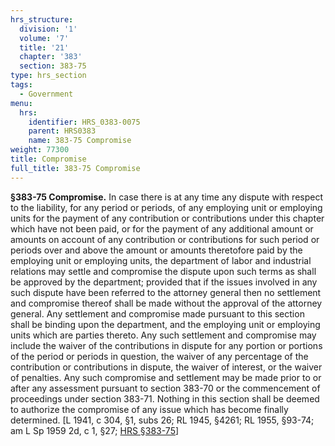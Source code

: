 ```yaml
---
hrs_structure:
  division: '1'
  volume: '7'
  title: '21'
  chapter: '383'
  section: 383-75
type: hrs_section
tags:
  - Government
menu:
  hrs:
    identifier: HRS_0383-0075
    parent: HRS0383
    name: 383-75 Compromise
weight: 77300
title: Compromise
full_title: 383-75 Compromise
---
```

**§383-75 Compromise.** In case there is at any time any dispute with respect to the liability, for any period or periods, of any employing unit or employing units for the payment of any contribution or contributions under this chapter which have not been paid, or for the payment of any additional amount or amounts on account of any contribution or contributions for such period or periods over and above the amount or amounts theretofore paid by the employing unit or employing units, the department of labor and industrial relations may settle and compromise the dispute upon such terms as shall be approved by the department; provided that if the issues involved in any such dispute have been referred to the attorney general then no settlement and compromise thereof shall be made without the approval of the attorney general. Any settlement and compromise made pursuant to this section shall be binding upon the department, and the employing unit or employing units which are parties thereto. Any such settlement and compromise may include the waiver of the contributions in dispute for any portion or portions of the period or periods in question, the waiver of any percentage of the contribution or contributions in dispute, the waiver of interest, or the waiver of penalties. Any such compromise and settlement may be made prior to or after any assessment pursuant to section 383-70 or the commencement of proceedings under section 383-71\. Nothing in this section shall be deemed to authorize the compromise of any issue which has become finally determined. [L 1941, c 304, §1, subs 26; RL 1945, §4261; RL 1955, §93-74; am L Sp 1959 2d, c 1, §27; [HRS §383-75](/title-21/chapter-383/section-383-75/)]